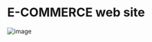# E-COMMERCE web site

![image](https://github.com/micher12/e-commerce/assets/84326814/255310ec-ad2b-4dfb-9ac1-3abb6bb213ea)

